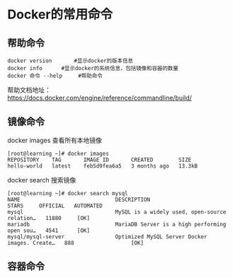 # Docker的常用命令

## 帮助命令

```shell
docker version     	 #显示docker的版本信息
docker info	   	 #显示docker的系统信息，包括镜像和容器的数量
docker 命令 --help	 #帮助命令
```

帮助文档地址：https://docs.docker.com/engine/reference/commandline/build/

## 镜像命令

docker images 查看所有本地镜像

```shell
[root@learning ~]# docker images
REPOSITORY    TAG       IMAGE ID       CREATED        SIZE
hello-world   latest    feb5d9fea6a5   3 months ago   13.3kB
```

docker search 搜索镜像

```shell
[root@learning ~]# docker search mysql
NAME                              DESCRIPTION                                     STARS     OFFICIAL   AUTOMATED
mysql                             MySQL is a widely used, open-source relation…   11880     [OK]   
mariadb                           MariaDB Server is a high performing open sou…   4541      [OK]   
mysql/mysql-server                Optimized MySQL Server Docker images. Create…   888                  [OK]

```

## 容器命令
